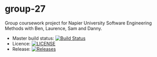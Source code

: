# group-27
Group coursework project for Napier University Software Engineering Methods with Ben, Laurence, Sam and Danny.

- Master build status: [![Build Status](https://travis-ci.com/dodo721/group-27.svg?branch=master)](https://travis-ci.com/dodo721/group-27)
- Licence: [![LICENSE](https://img.shields.io/github/license/<dodo721>/group-27.svg?style=flat-square)](https://github.com/<dodo721>/group-27/blob/master/LICENSE)
- Release: [![Releases](https://img.shields.io/github/release/<dodo721>/group-27/all.svg?style=flat-square)](https://github.com/<dodo721>/group-27/releases)